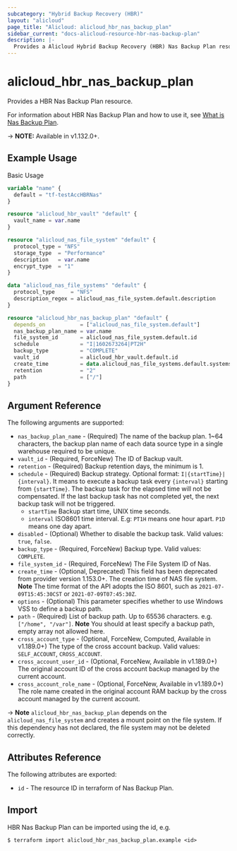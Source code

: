 ```yaml
---
subcategory: "Hybrid Backup Recovery (HBR)"
layout: "alicloud"
page_title: "Alicloud: alicloud_hbr_nas_backup_plan"
sidebar_current: "docs-alicloud-resource-hbr-nas-backup-plan"
description: |-
  Provides a Alicloud Hybrid Backup Recovery (HBR) Nas Backup Plan resource.
---
```


# alicloud\_hbr\_nas\_backup\_plan

Provides a HBR Nas Backup Plan resource.

For information about HBR Nas Backup Plan and how to use it, see [What is Nas Backup Plan](https://www.alibabacloud.com/help/doc-detail/132248.htm).

-> **NOTE:** Available in v1.132.0+.

## Example Usage

Basic Usage

```terraform
variable "name" {
  default = "tf-testAccHBRNas"
}

resource "alicloud_hbr_vault" "default" {
  vault_name = var.name
}

resource "alicloud_nas_file_system" "default" {
  protocol_type = "NFS"
  storage_type  = "Performance"
  description   = var.name
  encrypt_type  = "1"
}

data "alicloud_nas_file_systems" "default" {
  protocol_type     = "NFS"
  description_regex = alicloud_nas_file_system.default.description
}

resource "alicloud_hbr_nas_backup_plan" "default" {
  depends_on           = ["alicloud_nas_file_system.default"]
  nas_backup_plan_name = var.name
  file_system_id       = alicloud_nas_file_system.default.id
  schedule             = "I|1602673264|PT2H"
  backup_type          = "COMPLETE"
  vault_id             = alicloud_hbr_vault.default.id
  create_time          = data.alicloud_nas_file_systems.default.systems.0.create_time
  retention            = "2"
  path                 = ["/"]
}
```

## Argument Reference

The following arguments are supported:

* `nas_backup_plan_name` - (Required) The name of the backup plan. 1~64 characters, the backup plan name of each data source type in a single warehouse required to be unique.
* `vault_id` - (Required, ForceNew) The ID of Backup vault.
* `retention` - (Required) Backup retention days, the minimum is 1.
* `schedule` - (Required) Backup strategy. Optional format: `I|{startTime}|{interval}`. It means to execute a backup task every `{interval}` starting from `{startTime}`. The backup task for the elapsed time will not be compensated. If the last backup task has not completed yet, the next backup task will not be triggered.
    * `startTime` Backup start time, UNIX time seconds.
    * `interval` ISO8601 time interval. E.g: `PT1H` means one hour apart. `P1D` means one day apart.
* `disabled` - (Optional) Whether to disable the backup task. Valid values: `true`, `false`.
* `backup_type` - (Required, ForceNew) Backup type. Valid values: `COMPLETE`.
* `file_system_id` - (Required, ForceNew) The File System ID of Nas.
* `create_time` - (Optional, Deprecated) This field has been deprecated from provider version 1.153.0+. The creation time of NAS file system. **Note** The time format of the API adopts the ISO 8601, such as `2021-07-09T15:45:30CST` or `2021-07-09T07:45:30Z`.
* `options` - (Optional) This parameter specifies whether to use Windows VSS to define a backup path.
* `path` - (Required) List of backup path. Up to 65536 characters. e.g.`["/home", "/var"]`. **Note** You should at least specify a backup path, empty array not allowed here.
* `cross_account_type` - (Optional, ForceNew, Computed, Available in v1.189.0+) The type of the cross account backup. Valid values: `SELF_ACCOUNT`, `CROSS_ACCOUNT`.
* `cross_account_user_id` - (Optional, ForceNew, Available in v1.189.0+) The original account ID of the cross account backup managed by the current account.
* `cross_account_role_name` - (Optional, ForceNew, Available in v1.189.0+) The role name created in the original account RAM backup by the cross account managed by the current account.

-> **Note** `alicloud_hbr_nas_backup_plan` depends on the `alicloud_nas_file_system` and creates a mount point on the file system. If this dependency has not declared, the file system may not be deleted correctly.

## Attributes Reference

The following attributes are exported:

* `id` - The resource ID in terraform of Nas Backup Plan.

## Import

HBR Nas Backup Plan can be imported using the id, e.g.

```shell
$ terraform import alicloud_hbr_nas_backup_plan.example <id>
```

